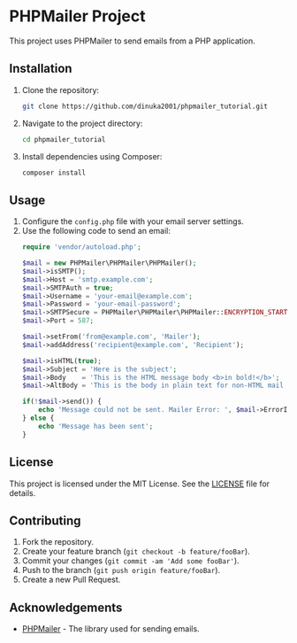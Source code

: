 # PHPMailer Project

This project uses PHPMailer to send emails from a PHP application.

## Installation

1. Clone the repository:
    ```bash
    git clone https://github.com/dinuka2001/phpmailer_tutorial.git
    ```
2. Navigate to the project directory:
    ```bash
    cd phpmailer_tutorial
    ```
3. Install dependencies using Composer:
    ```bash
    composer install
    ```

## Usage

1. Configure the `config.php` file with your email server settings.
2. Use the following code to send an email:
    ```php
    require 'vendor/autoload.php';

    $mail = new PHPMailer\PHPMailer\PHPMailer();
    $mail->isSMTP();
    $mail->Host = 'smtp.example.com';
    $mail->SMTPAuth = true;
    $mail->Username = 'your-email@example.com';
    $mail->Password = 'your-email-password';
    $mail->SMTPSecure = PHPMailer\PHPMailer\PHPMailer::ENCRYPTION_STARTTLS;
    $mail->Port = 587;

    $mail->setFrom('from@example.com', 'Mailer');
    $mail->addAddress('recipient@example.com', 'Recipient');

    $mail->isHTML(true);
    $mail->Subject = 'Here is the subject';
    $mail->Body    = 'This is the HTML message body <b>in bold!</b>';
    $mail->AltBody = 'This is the body in plain text for non-HTML mail clients';

    if(!$mail->send()) {
        echo 'Message could not be sent. Mailer Error: ', $mail->ErrorInfo;
    } else {
        echo 'Message has been sent';
    }
    ```

## License

This project is licensed under the MIT License. See the [LICENSE](LICENSE) file for details.

## Contributing

1. Fork the repository.
2. Create your feature branch (`git checkout -b feature/fooBar`).
3. Commit your changes (`git commit -am 'Add some fooBar'`).
4. Push to the branch (`git push origin feature/fooBar`).
5. Create a new Pull Request.

## Acknowledgements

- [PHPMailer](https://github.com/PHPMailer/PHPMailer) - The library used for sending emails.
